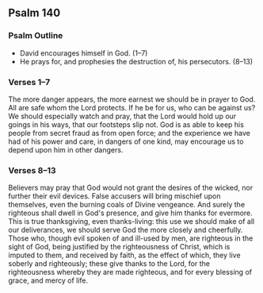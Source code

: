 ## Psalm 140

### Psalm Outline

- David encourages himself in God. (1–7)
- He prays for, and prophesies the destruction of, his persecutors. (8–13)

### Verses 1–7

The more danger appears, the more earnest we should be in prayer to God. All are safe whom the Lord protects. If he be for us, who can be against us? We should especially watch and pray, that the Lord would hold up our goings in his ways, that our footsteps slip not. God is as able to keep his people from secret fraud as from open force; and the experience we have had of his power and care, in dangers of one kind, may encourage us to depend upon him in other dangers.

### Verses 8–13

Believers may pray that God would not grant the desires of the wicked, nor further their evil devices. False accusers will bring mischief upon themselves, even the burning coals of Divine vengeance. And surely the righteous shall dwell in God's presence, and give him thanks for evermore. This is true thanksgiving, even thanks-living: this use we should make of all our deliverances, we should serve God the more closely and cheerfully. Those who, though evil spoken of and ill-used by men, are righteous in the sight of God, being justified by the righteousness of Christ, which is imputed to them, and received by faith, as the effect of which, they live soberly and righteously; these give thanks to the Lord, for the righteousness whereby they are made righteous, and for every blessing of grace, and mercy of life.

